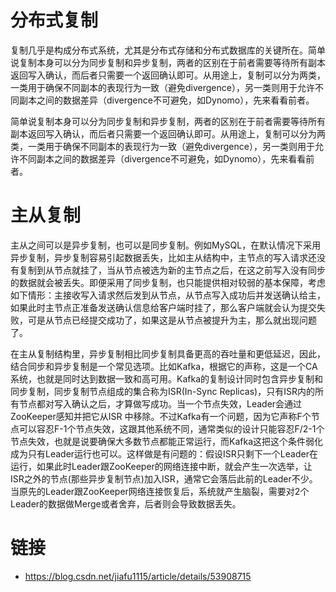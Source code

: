 # 分布式复制

复制几乎是构成分布式系统，尤其是分布式存储和分布式数据库的关键所在。简单说复制本身可以分为同步复制和异步复制，两者的区别在于前者需要等待所有副本返回写入确认，而后者只需要一个返回确认即可。从用途上，复制可以分为两类，一类用于确保不同副本的表现行为一致（避免divergence），另一类则用于允许不同副本之间的数据差异（divergence不可避免，如Dynomo），先来看看前者。

简单说复制本身可以分为同步复制和异步复制，两者的区别在于前者需要等待所有副本返回写入确认，而后者只需要一个返回确认即可。从用途上，复制可以分为两类，一类用于确保不同副本的表现行为一致（避免divergence），另一类则用于允许不同副本之间的数据差异（divergence不可避免，如Dynomo），先来看看前者。

# 主从复制

主从之间可以是异步复制，也可以是同步复制。例如MySQL，在默认情况下采用异步复制，异步复制容易引起数据丢失，比如主从结构中，主节点的写入请求还没有复制到从节点就挂了，当从节点被选为新的主节点之后，在这之前写入没有同步的数据就会被丢失。即便采用了同步复制，也只能提供相对较弱的基本保障，考虑如下情形：主接收写入请求然后发到从节点，从节点写入成功后并发送确认给主，如果此时主节点正准备发送确认信息给客户端时挂了，那么客户端就会认为提交失败，可是从节点已经提交成功了，如果这是从节点被提升为主，那么就出现问题了。

在主从复制结构里，异步复制相比同步复制具备更高的吞吐量和更低延迟，因此，结合同步和异步复制是一个常见选项。比如Kafka，根据它的声称，这是一个CA系统，也就是同时达到数据一致和高可用。Kafka的复制设计同时包含异步复制和同步复制，同步复制节点组成的集合称为ISR(In-Sync Replicas)，只有ISR内的所有节点都对写入确认之后，才算做写成功。当一个节点失效，Leader会通过ZooKeeper感知并把它从ISR 中移除。不过Kafka有一个问题，因为它声称F个节点可以容忍F-1个节点失效，这跟其他系统不同，通常类似的设计只能容忍F/2-1个节点失效，也就是说要确保大多数节点都能正常运行，而Kafka这把这个条件弱化成为只有Leader运行也可以。这样做是有问题的：假设ISR只剩下一个Leader在运行，如果此时Leader跟ZooKeeper的网络连接中断，就会产生一次选举，让ISR之外的节点(那些异步复制节点)加入ISR，通常它会落后此前的Leader不少。当原先的Leader跟ZooKeeper网络连接恢复后，系统就产生脑裂，需要对2个Leader的数据做Merge或者舍弃，后者则会导致数据丢失。

# 链接

- https://blog.csdn.net/jiafu1115/article/details/53908715

